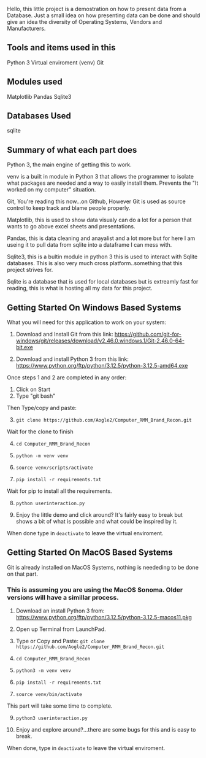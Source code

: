 Hello, this little project is a demostration on how to present data from a Database.
Just a small idea on how presenting data can be done and should give an idea the diversity of Operating Systems, Vendors and Manufacturers.

## Tools and items used in this

Python 3
Virtual enviroment (venv)
Git

## Modules used

Matplotlib
Pandas
Sqlite3

## Databases Used

sqlite


## Summary of what each part does

Python 3, the main engine of getting this to work.

venv is a built in module in Python 3 that allows the programmer to isolate what packages are needed and a way to easily install them. Prevents the "It worked on my computer" situation.

Git, You're reading this now...on Github, However Git is used as source control to keep track and blame people properly.

Matplotlib, this is used to show data visualy can do a lot for a person that wants to go above excel sheets and presentations.

Pandas, this is data cleaning and anayalist and a lot more but for here I am useing it to pull data from sqlite into a dataframe I can mess with.

Sqlite3, this is a bultin module in python 3 this is used to interact with Sqlite databases. This is also very much cross platform..something that this project strives for.

Sqlite is a database that is used for local databases but is extreamly fast for reading, this is what is hosting all my data for this project.



## Getting Started On Windows Based Systems

What you will need for this application to work on your system:

1. Download and Install Git from this link: https://github.com/git-for-windows/git/releases/download/v2.46.0.windows.1/Git-2.46.0-64-bit.exe

2. Download and install Python 3 from this link: https://www.python.org/ftp/python/3.12.5/python-3.12.5-amd64.exe


Once steps 1 and 2 are completed in any order:
1. Click on Start
2. Type "git bash"

Then Type/copy and paste:

3. ``` git clone https://github.com/Aogle2/Computer_RMM_Brand_Recon.git ``` 

Wait for the clone to finish

4. ``` cd Computer_RMM_Brand_Recon ```

5. ``` python -m venv venv ```

6. ``` source venv/scripts/activate ```

7. ``` pip install -r requirements.txt ```

Wait for pip to install all the requirements.

8. ```python userinteraction.py```

9. Enjoy the little demo and click around? It's fairly easy to break but shows a bit of what is possible and what could be inspired by it.

When done type in ``` deactivate ``` to leave the virtual enviroment.


## Getting Started On MacOS Based Systems

Git is already installed on MacOS Systems, nothing is neededing to be done on that part.

### This is assuming you are using the MacOS Sonoma. Older versions will have a simillar process.

1. Download an install Python 3 from: https://www.python.org/ftp/python/3.12.5/python-3.12.5-macos11.pkg

2. Open up Terminal from LaunchPad.

3. Type or Copy and Paste: ```git clone https://github.com/Aogle2/Computer_RMM_Brand_Recon.git```

4. ``` cd Computer_RMM_Brand_Recon ```

5. ``` python3 -m venv venv ```

7. ``` pip install -r requirements.txt ```

8. ``` source venv/bin/activate ```

This part will take some time to complete.

9. ``` python3 userinteraction.py ```

10. Enjoy and explore around?...there are some bugs for this and is easy to break.

When done, type in ```deactivate``` to leave the virtual enviroment.
